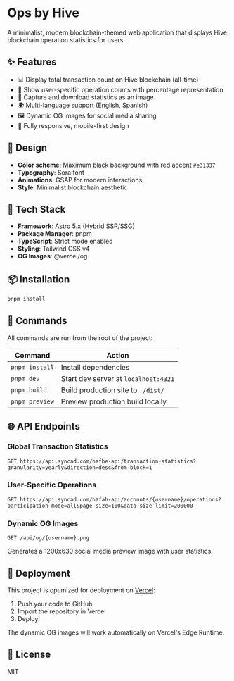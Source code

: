 # Ops by Hive

A minimalist, modern blockchain-themed web application that displays Hive blockchain operation statistics for users.

## ✨ Features

- 📊 Display total transaction count on Hive blockchain (all-time)
- 👤 Show user-specific operation counts with percentage representation
- 📸 Capture and download statistics as an image
- 🌍 Multi-language support (English, Spanish)
- 🖼️ Dynamic OG images for social media sharing
- 📱 Fully responsive, mobile-first design

## 🎨 Design

- **Color scheme**: Maximum black background with red accent `#e31337`
- **Typography**: Sora font
- **Animations**: GSAP for modern interactions
- **Style**: Minimalist blockchain aesthetic

## 🚀 Tech Stack

- **Framework**: Astro 5.x (Hybrid SSR/SSG)
- **Package Manager**: pnpm
- **TypeScript**: Strict mode enabled
- **Styling**: Tailwind CSS v4
- **OG Images**: @vercel/og

## 📦 Installation

```sh
pnpm install
```

## 🧞 Commands

All commands are run from the root of the project:

| Command | Action |
|---------|--------|
| `pnpm install` | Install dependencies |
| `pnpm dev` | Start dev server at `localhost:4321` |
| `pnpm build` | Build production site to `./dist/` |
| `pnpm preview` | Preview production build locally |

## 🌐 API Endpoints

### Global Transaction Statistics
```
GET https://api.syncad.com/hafbe-api/transaction-statistics?granularity=yearly&direction=desc&from-block=1
```

### User-Specific Operations
```
GET https://api.syncad.com/hafah-api/accounts/{username}/operations?participation-mode=all&page-size=100&data-size-limit=200000
```

### Dynamic OG Images
```
GET /api/og/{username}.png
```
Generates a 1200x630 social media preview image with user statistics.

## 🚢 Deployment

This project is optimized for deployment on [Vercel](https://vercel.com):

1. Push your code to GitHub
2. Import the repository in Vercel
3. Deploy!

The dynamic OG images will work automatically on Vercel's Edge Runtime.

## 📄 License

MIT
